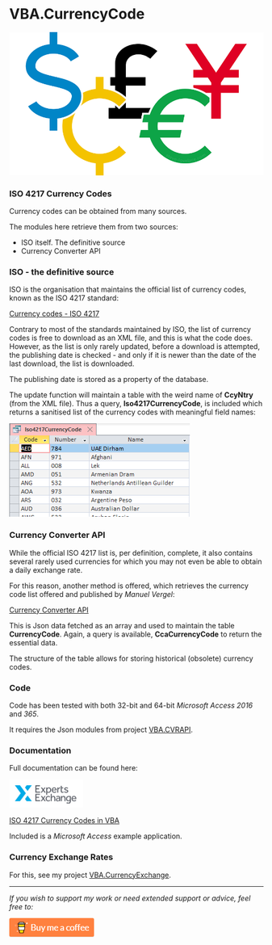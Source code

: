 # VBA.CurrencyCode #
![Help](https://raw.githubusercontent.com/GustavBrock/VBA.CurrencyCode/master/images/EE%20CurrencyCode.png)

### ISO 4217 Currency Codes ###
Currency codes can be obtained from many sources.

The modules here retrieve them from two sources:

* ISO itself. The definitive source
* Currency Converter API

### ISO - the definitive source ###

ISO is the organisation that maintains the official list of currency codes, known as the ISO 4217 standard:

[Currency codes - ISO 4217](https://www.iso.org/iso-4217-currency-codes.html)

Contrary to most of the standards maintained by ISO, the list of currency codes is free to download as an XML file, and this is what the code does.
However, as the list is only rarely updated, before a download is attempted, the publishing date is checked - and only if it is newer than the date of the last download, the list is downloaded.

The publishing date is stored as a property of the database.

The update function will maintain a table with the weird name of **CcyNtry** (from the XML file). Thus a query, **Iso4217CurrencyCode**, is included which returns a sanitised list of the currency codes with meaningful field names:

![Help](https://raw.githubusercontent.com/GustavBrock/VBA.CurrencyCode/master/images/Query4217.png)

### Currency Converter API ###

While the official ISO 4217 list is, per definition, complete, it also contains several rarely used currencies for which you may not even be able to obtain a daily exchange rate.

For this reason, another method is offered, which retrieves the currency code list offered and published by *Manuel Vergel*:

[Currency Converter API](https://currencyconverterapi.com/)

This is Json data fetched as an array and used to maintain the table **CurrencyCode**. Again, a query is available, **CcaCurrencyCode** to return the essential data.

The structure of the table allows for storing historical (obsolete) currency codes.

### Code ###
Code has been tested with both 32-bit and 64-bit *Microsoft Access 2016* and *365*.

It requires the Json modules from project [VBA.CVRAPI](https://github.com/CactusData/VBA.CVRAPI).

### Documentation ###
Full documentation can be found here:

![EE Logo](https://raw.githubusercontent.com/GustavBrock/VBA.CurrencyCode/master/images/EE%20Logo.png) 

[ISO 4217 Currency Codes in VBA](https://www.experts-exchange.com/articles/33162/ISO-4217-Currency-Codes-in-VBA.html)

Included is a *Microsoft Access* example application.

### Currency Exchange Rates ###
For this, see my project [VBA.CurrencyExchange](https://github.com/GustavBrock/VBA.CurrencyExchange).

<hr>

*If you wish to support my work or need extended support or advice, feel free to:*

<p>

[<img src="https://raw.githubusercontent.com/GustavBrock/VBA.CurrencyCode/master/images/BuyMeACoffee.png">](https://www.buymeacoffee.com/gustav/)